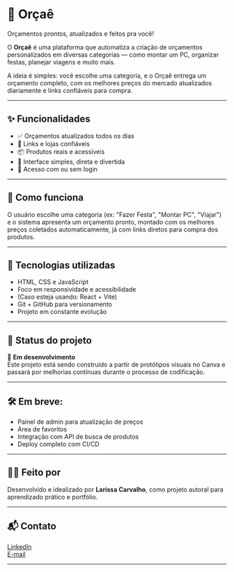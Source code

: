 # 💸 Orçaê

Orçamentos prontos, atualizados e feitos pra você!

O **Orçaê** é uma plataforma que automatiza a criação de orçamentos personalizados em diversas categorias — como montar um PC, organizar festas, planejar viagens e muito mais.

A ideia é simples: você escolhe uma categoria, e o Orçaê entrega um orçamento completo, com os melhores preços do mercado atualizados diariamente e links confiáveis para compra.

---

## ✨ Funcionalidades

- ✅ Orçamentos atualizados todos os dias
- 🔗 Links e lojas confiáveis
- 📦 Produtos reais e acessíveis
- 🎯 Interface simples, direta e divertida
- 💬 Acesso com ou sem login

---

## 🧠 Como funciona

O usuário escolhe uma categoria (ex: "Fazer Festa", "Montar PC", "Viajar") e o sistema apresenta um orçamento pronto, montado com os melhores preços coletados automaticamente, já com links diretos para compra dos produtos.

---

## 🔧 Tecnologias utilizadas

- HTML, CSS e JavaScript
- Foco em responsividade e acessibilidade
- (Caso esteja usando: React + Vite)
- Git + GitHub para versionamento
- Projeto em constante evolução

---

## 🧪 Status do projeto

🚧 **Em desenvolvimento**  
Este projeto está sendo construído a partir de protótipos visuais no Canva e passará por melhorias contínuas durante o processo de codificação.

---

## 🛠️ Em breve:

- Painel de admin para atualização de preços
- Área de favoritos
- Integração com API de busca de produtos
- Deploy completo com CI/CD

---

## 👩‍💻 Feito por

Desenvolvido e idealizado por **Larissa Carvalho**, como projeto autoral para aprendizado prático e portfólio.

---

## 📬 Contato

[LinkedIn](https://www.linkedin.com/in/larissabcarvalhodev)  
[E-mail](mailto:l.carvaborges@gmail.com)

---
